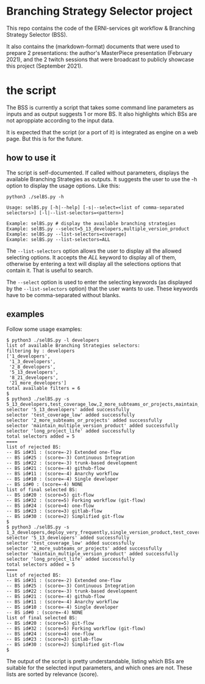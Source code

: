 # Branching Strategy Selector project

This repo contains the code of the ERNI-services git workflow &amp; Branching Strategy Selector (BSS).

It also contains the (markdown-format) documents that were used to prepare 2 presentations: the author's MasterPiece presentation (February 2021), and the 2 twitch sessions that were broadcast to publicly showcase this project (September 2021).


# the script

The BSS is currently a script that takes some command line parameters as inputs and as output suggests 1 or more BS. It also highlights which BSs are not aproppiate according to the input data.

It is expected that the script (or a port of it) is integrated as engine on a web page. But this is for the future.

## how to use it

The script is self-documented. If called without parameters, displays the available Branching Strategies as outputs. It suggests the user to use the -h option to display the usage options. Like this:

```
python3 ./selBS.py -h

Usage: selBS.py [-h|--help] [-s|--select=<list of comma-separated selectors>] [-l|--list-selectors=<pattern>]

Example: selBS.py # display the available branching strategies
Example: selBS.py --select=5_13_developers,multiple_version_product
Example: selBS.py --list-selectors=coverage]
Example: selBS.py --list-selectors=ALL
```

The `--list-selectors` option allows the user to display all the allowed selecting options. It accepts the _ALL_ keyword to display all of them, otherwise by entering a text will display all the selections options that contain it. That is useful to search.

The `--select` option is used to enter the selecting keywords (as displayed by the `--list-selectors` option) that the user wants to use. These keywords have to be comma-separated without blanks.

## examples

Follow some usage examples:

```
$ python3 ./selBS.py -l developers
list of available Branching Strategies selectors:
filtering by : developers
['1_developers',
 '1_3_developers',
 '2_8_developers',
 '5_13_developers',
 '8_21_developers',
 '21_more_developers']
total available filters = 6
$
$ python3 ./selBS.py -s 5_13_developers,test_coverage_low,2_more_subteams_or_projects,maintain_multiple_version_product,long_project_life
selector '5_13_developers' added successfully 
selector 'test_coverage_low' added successfully 
selector '2_more_subteams_or_projects' added successfully 
selector 'maintain_multiple_version_product' added successfully 
selector 'long_project_life' added successfully 
total selectors added = 5
====
list of rejected BS:
-- BS id#31 : (score=-2) Extended one-flow
-- BS id#25 : (score=-3) Continuous Integration
-- BS id#22 : (score=-3) trunk-based development
-- BS id#21 : (score=-4) github-flow
-- BS id#11 : (score=-4) Anarchy workflow
-- BS id#10 : (score=-4) Single developer
-- BS id#0 : (score=-4) NONE
list of final selected BS:
-- BS id#20 : (score=5) git-flow
-- BS id#32 : (score=5) Forking workflow (git-flow)
-- BS id#24 : (score=4) one-flow
-- BS id#23 : (score=3) gitlab-flow
-- BS id#30 : (score=2) Simplified git-flow
$
$ python3 ./selBS.py -s 1_3_developers,deploy_very_frequently,single_version_product,test_coverage_high
selector '5_13_developers' added successfully 
selector 'test_coverage_low' added successfully 
selector '2_more_subteams_or_projects' added successfully 
selector 'maintain_multiple_version_product' added successfully 
selector 'long_project_life' added successfully 
total selectors added = 5
====
list of rejected BS:
-- BS id#31 : (score=-2) Extended one-flow
-- BS id#25 : (score=-3) Continuous Integration
-- BS id#22 : (score=-3) trunk-based development
-- BS id#21 : (score=-4) github-flow
-- BS id#11 : (score=-4) Anarchy workflow
-- BS id#10 : (score=-4) Single developer
-- BS id#0 : (score=-4) NONE
list of final selected BS:
-- BS id#20 : (score=5) git-flow
-- BS id#32 : (score=5) Forking workflow (git-flow)
-- BS id#24 : (score=4) one-flow
-- BS id#23 : (score=3) gitlab-flow
-- BS id#30 : (score=2) Simplified git-flow
$
```
The output of the script is pretty understandable, listing which BSs are suitable for the selected input parameters, and which ones are not. These lists are sorted by relevance (score).


